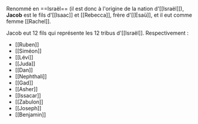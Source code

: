 Renommé en ==Israël== (il est donc à l'origine de la nation d'[[Israël]]), **Jacob** est le fils d'[[Isaac]] et [[Rebecca]], frère d'[[Esaü]], et il eut comme femme [[Rachel]].

Jacob eut 12 fils qui représente les 12 tribus d'[[Israël]]. Respectivement :
- [[Ruben]]
- [[Siméon]]
- [[Lévi]]
- [[Juda]]
- [[Dan]]
- [[Nephthali]]
- [[Gad]]
- [[Asher]]
- [[Issacar]]
- [[Zabulon]]
- [[Joseph]]
- [[Benjamin]]